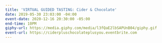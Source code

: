 ```yaml
---
title: 'VIRTUAL GUIDED TASTING: Cider & Chocolate'
date: 2019-05-30 23:03:00 -04:00
event-date: 2020-12-16 20:30:00 -05:00
end-time: 10PM
giphy-url: https://media.giphy.com/media/l3fQaE2lbSAPUnB04/giphy.gif
event-url: https://ciderpluschocolateplusyou.eventbrite.com
---
```


